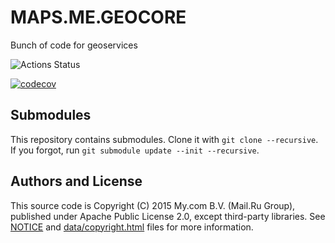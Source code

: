 # MAPS.ME.GEOCORE

Bunch of code for geoservices

![Actions Status](https://github.com/LaGrunge/geocore/workflows/.github/workflows/ccpp.yml/badge.svg)


[![codecov][codecov-badge]][codecov-link]




## Submodules

This repository contains submodules. Clone it with `git clone --recursive`. If you forgot,
run `git submodule update --init --recursive`.

## Authors and License

This source code is Copyright (C) 2015 My.com B.V. (Mail.Ru Group), published under Apache Public License 2.0,
except third-party libraries. See [NOTICE](https://github.com/mapsme/geocore/blob/master/NOTICE)
and [data/copyright.html](http://htmlpreview.github.io/?https://github.com/mapsme/geocore/blob/master/data/copyright.html) files for more information.

[codecov-badge]:   https://codecov.io/gh/LaGrunge/geocore/branch/master/graph/badge.svg
[codecov-link]:    https://codecov.io/gh/LaGrunge/geocore
